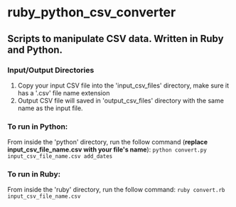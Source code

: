 # ruby_python_csv_converter

## Scripts to manipulate CSV data. Written in Ruby and Python.

### Input/Output Directories
1. Copy your input CSV file into the 'input_csv_files' directory, make sure it has a '.csv' file name extension
2. Output CSV file will saved in 'output_csv_files' directory with the same name as the input file.

### To run in Python:
From inside the 'python' directory, run the follow command (**replace input_csv_file_name.csv with your file's name**): 
`python convert.py input_csv_file_name.csv add_dates`

### To run in Ruby:
From inside the 'ruby' directory, run the follow command: `ruby convert.rb input_csv_file_name.csv`
